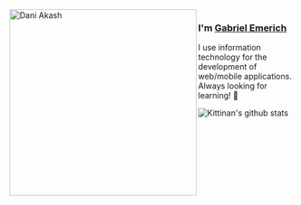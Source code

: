 <img align="left" width="330" height="330" alt="Dani Akash" src="https://user-images.githubusercontent.com/23728702/126904831-6e4768f2-cf5e-4448-be2f-0049ef252058.png"/>


### I'm [Gabriel Emerich][homepage]

I use information technology for the development of web/mobile applications. Always looking for learning! 🚀

![Kittinan's github stats](https://github-readme-stats.vercel.app/api?username=gabrielemerich&show_icons=true&title_color=fff&icon_color=79ff97&text_color=9f9f9f&bg_color=151515)

[homepage]: https://gabrielemerich.dev
